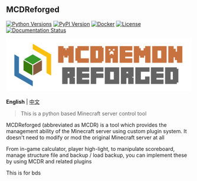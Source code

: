 MCDReforged
--------

[![Python Versions](https://img.shields.io/pypi/pyversions/mcdreforged.svg)](https://pypi.org/project/mcdreforged)
[![PyPI Version](https://img.shields.io/pypi/v/mcdreforged.svg)](https://pypi.org/project/mcdreforged)
[![Docker](https://img.shields.io/docker/v/mcdreforged/mcdreforged/latest?label=docker)](https://hub.docker.com/r/mcdreforged/mcdreforged)
[![License](https://img.shields.io/github/license/MCDReforged/MCDReforged.svg)](https://github.com/MCDReforged/MCDReforged/blob/master/LICENSE)
[![Documentation Status](https://readthedocs.org/projects/mcdreforged/badge/)](https://docs.mcdreforged.com/)

![MCDR-banner](https://raw.githubusercontent.com/MCDReforged/MCDReforged/master/logo/images/logo_long.png)

**English** | [中文](https://github.com/Elec-Glacier/liteloaderv2_handler/blob/master/README_cn.md)

> This is a python based Minecraft server control tool

MCDReforged (abbreviated as MCDR) is a tool which provides the management ability of the Minecraft server using custom plugin system. It doesn't need to modify or mod the original Minecraft server at all

From in-game calculator, player high-light, to manipulate scoreboard, manage structure file and backup / load backup, you can implement these by using MCDR and related plugins

This is for bds
